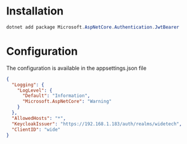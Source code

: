 # Installation

```c#
dotnet add package Microsoft.AspNetCore.Authentication.JwtBearer
```

# Configuration

The configuration is available in the appsettings.json file

```json
{
  "Logging": {
    "LogLevel": {
      "Default": "Information",
      "Microsoft.AspNetCore": "Warning"
    }
  },
  "AllowedHosts": "*",
  "KeycloakIssuer": "https://192.168.1.183/auth/realms/widetech",
  "ClientID": "wide"
}

```